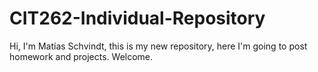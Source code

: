 # CIT262-Individual-Repository

Hi, I'm Matías Schvindt, this is my new repository, here I'm going to post homework and projects.
Welcome.

